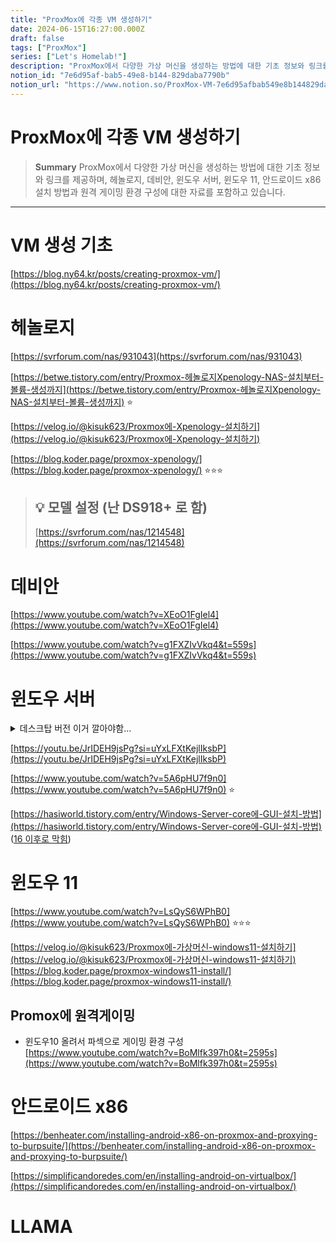 ```yaml
---
title: "ProxMox에 각종 VM 생성하기"
date: 2024-06-15T16:27:00.000Z
draft: false
tags: ["ProxMox"]
series: ["Let's Homelab!"]
description: "ProxMox에서 다양한 가상 머신을 생성하는 방법에 대한 기초 정보와 링크를 제공하며, 헤놀로지, 데비안, 윈도우 서버, 윈도우 11, 안드로이드 x86 설치 방법과 원격 게이밍 환경 구성에 대한 자료를 포함하고 있습니다."
notion_id: "7e6d95af-bab5-49e8-b144-829daba7790b"
notion_url: "https://www.notion.so/ProxMox-VM-7e6d95afbab549e8b144829daba7790b"
---
```


# ProxMox에 각종 VM 생성하기

> **Summary**
> ProxMox에서 다양한 가상 머신을 생성하는 방법에 대한 기초 정보와 링크를 제공하며, 헤놀로지, 데비안, 윈도우 서버, 윈도우 11, 안드로이드 x86 설치 방법과 원격 게이밍 환경 구성에 대한 자료를 포함하고 있습니다.

---

# VM 생성 기초

[https://blog.ny64.kr/posts/creating-proxmox-vm/](https://blog.ny64.kr/posts/creating-proxmox-vm/)

# 헤놀로지

[https://svrforum.com/nas/931043](https://svrforum.com/nas/931043)

[https://betwe.tistory.com/entry/Proxmox-헤놀로지Xpenology-NAS-설치부터-볼륨-생성까지](https://betwe.tistory.com/entry/Proxmox-헤놀로지Xpenology-NAS-설치부터-볼륨-생성까지) ⭐

[https://velog.io/@kisuk623/Proxmox에-Xpenology-설치하기](https://velog.io/@kisuk623/Proxmox에-Xpenology-설치하기)

[https://blog.koder.page/proxmox-xpenology/](https://blog.koder.page/proxmox-xpenology/) ⭐⭐⭐

> 💡 **모델 설정 (난 DS918+ 로 함)**
> ---
>
> [https://svrforum.com/nas/1214548](https://svrforum.com/nas/1214548)
>
>

# 데비안

[https://www.youtube.com/watch?v=XEoO1FgIel4](https://www.youtube.com/watch?v=XEoO1FgIel4)

[https://www.youtube.com/watch?v=g1FXZIvVkq4&t=559s](https://www.youtube.com/watch?v=g1FXZIvVkq4&t=559s)

# 윈도우 서버

<details>
<summary>데스크탑 버전 이거 깔아야함…</summary>

![Image](https://prod-files-secure.s3.us-west-2.amazonaws.com/09ccd4d5-876c-4bba-bbdf-cc77a0a11257/75532122-b853-45c6-a7fa-af7e2480c459/Untitled.png?X-Amz-Algorithm=AWS4-HMAC-SHA256&X-Amz-Content-Sha256=UNSIGNED-PAYLOAD&X-Amz-Credential=ASIAZI2LB46623BZUXRY%2F20250724%2Fus-west-2%2Fs3%2Faws4_request&X-Amz-Date=20250724T115657Z&X-Amz-Expires=3600&X-Amz-Security-Token=IQoJb3JpZ2luX2VjEAMaCXVzLXdlc3QtMiJIMEYCIQCVVQ5JkvhBgeoQkRIY8eSaRMZWF3InVgtgdkeOgESEMQIhALg71gbuxzjqEU5oHA81NoZ9tCXo3opjkYsrB5CZNxQhKv8DCCwQABoMNjM3NDIzMTgzODA1IgzjlaOftZCCujOiCUwq3AOmbAhL7x%2B6juxJQQu1XscXvKsw3k%2FntPjT8cy77nSl4ViBN%2FRLMdiG6fO91dFw331f6jmboCkfXhgiVt35SvVmawewLjZJGlX%2FvjHY8EMz7%2F9chKudG6ToIhvg2s3Mt0bA7zsuQvuVzMri4SCp6Swg%2FHU8bQiLLxwoGqX4Yvi0OWJeFI8e3gnc3sFmHs%2BZNaGhSFC5CPCK67jUq7CqoPhUB8nRx1Vb1QtUVilpiWiORpG%2Bc6bKnYW659781%2Bsdu4RtEOnPkX7e7n2R1ITgcaA2htdt3x39p46LWnP0%2Fb0tV%2BxEKMPxaITdIMigSJBQQxCWDkedpWgHkZfTXMD1aNG%2Bw42QDv%2FvNPAMT%2BBvpnxU0ShIFCgxMw%2FDIFM4jWI8mbF7cpg9%2FypbbG0gc9gJdPIJolNwgUuaMkBFq3UVDoFizhenddcGuyHnzKVN%2FBVBQYDAfo0dBbNB5zpyq1cMrsG1gt4vH0FKU43se8AJ1tmkKga2IpjiAHNJK0UX794uoAzm6rrU9U5SqC6lWXGj%2BmdA6mApVN%2B3mv4htb%2FEL%2FOf4zxaAyCRcmmtSDuyV1lL4Mmzm4UKPRqqE5iyh46p3sznGM2nkpugKeUbQkIVNyGB%2F9kq5QC%2BKX8wXXxZGjC4m4jEBjqkAYyWB9r%2F3SGEQ3UVFuI2r19GQwc1CsUHpj%2FjsjP7NdfdqSGHyLFo2K1kUuIMvTVza4KxXe%2FC8NjZM32SyUN3HpPqjHz6IJp5MbMiS%2Bze5SNpTLuvL4mlsPJHrRCCgWhIMdSRTUtZnMNI5ARjbmSe4aHCORJ4GZj49pujlc2fR6cJqc0ROOvPmSPSBWGmje9u6HwhoXPi4G6B0KtK75kWPMkUtcAs&X-Amz-Signature=431289aa7aab8de039df1bc4d61b7a6f036d1b91a8e58bbb1c37f7c581b91bf8&X-Amz-SignedHeaders=host&x-amz-checksum-mode=ENABLED&x-id=GetObject)

</details>

[https://youtu.be/JrIDEH9jsPg?si=uYxLFXtKejlIksbP](https://youtu.be/JrIDEH9jsPg?si=uYxLFXtKejlIksbP)

[https://www.youtube.com/watch?v=5A6pHU7f9n0](https://www.youtube.com/watch?v=5A6pHU7f9n0) ⭐

[https://hasiworld.tistory.com/entry/Windows-Server-core에-GUI-설치-방법](https://hasiworld.tistory.com/entry/Windows-Server-core에-GUI-설치-방법) ([16 이후로 막힘](https://www.sysnet.pe.kr/2/0/12339))


# 윈도우 11

[https://www.youtube.com/watch?v=LsQyS6WPhB0](https://www.youtube.com/watch?v=LsQyS6WPhB0) ⭐⭐⭐

[https://velog.io/@kisuk623/Proxmox에-가상머신-windows11-설치하기](https://velog.io/@kisuk623/Proxmox에-가상머신-windows11-설치하기)
[https://blog.koder.page/proxmox-windows11-install/](https://blog.koder.page/proxmox-windows11-install/)

## Promox에 원격게이밍

- 윈도우10 올려서 파섹으로 게이밍 환경 구성
[https://www.youtube.com/watch?v=BoMlfk397h0&t=2595s](https://www.youtube.com/watch?v=BoMlfk397h0&t=2595s)

# 안드로이드 x86

[https://benheater.com/installing-android-x86-on-proxmox-and-proxying-to-burpsuite/](https://benheater.com/installing-android-x86-on-proxmox-and-proxying-to-burpsuite/)

[https://simplificandoredes.com/en/installing-android-on-virtualbox/](https://simplificandoredes.com/en/installing-android-on-virtualbox/)

# LLAMA

